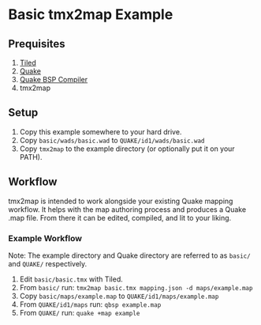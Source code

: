 # Basic tmx2map Example


## Prequisites

1. [Tiled](http://www.mapeditor.org/)
2. [Quake](http://store.steampowered.com/app/2310/QUAKE/)
3. [Quake BSP Compiler](https://ericwa.github.io/ericw-tools/)
4. tmx2map

## Setup
1. Copy this example somewhere to your hard drive.
2. Copy `basic/wads/basic.wad` to `QUAKE/id1/wads/basic.wad`
3. Copy `tmx2map` to the example directory (or optionally put it on your PATH).

## Workflow
tmx2map is intended to work alongside your existing Quake mapping workflow. It helps with the map authoring process and produces a Quake .map file. From there it can be edited, compiled, and lit to your liking.

### Example Workflow

Note: The example directory and Quake directory are referred to as `basic/` and `QUAKE/` respectively.

1. Edit `basic/basic.tmx` with Tiled.
2. From `basic/` run: `tmx2map basic.tmx mapping.json -d maps/example.map`
3. Copy `basic/maps/example.map` to `QUAKE/id1/maps/example.map`
4. From `QUAKE/id1/maps` run: `qbsp example.map`
5. From `QUAKE/` run: `quake +map example`
